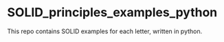 # SOLID_principles_examples_python
This repo contains SOLID examples for each letter, written in python.
